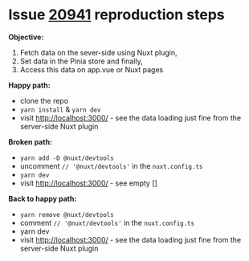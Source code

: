 # Issue [20941](https://github.com/nuxt/nuxt/issues/20941) reproduction steps


**Objective:** 
1. Fetch data on the sever-side using Nuxt plugin, 
2. Set data in the Pinia store and finally, 
3. Access this data on app.vue or Nuxt pages

**Happy path:**

- clone the repo
- `yarn install` & `yarn dev`
- visit [http://localhost:3000/](http://localhost:3000/) - see the data loading just fine from the server-side Nuxt plugin

**Broken path:**

- `yarn add -D @nuxt/devtools` 
- uncomment `// '@nuxt/devtools'` in the `nuxt.config.ts`
- `yarn dev`
- visit [http://localhost:3000/](http://localhost:3000/) - see empty []

**Back to happy path:**

- `yarn remove @nuxt/devtools` 
- comment `// '@nuxt/devtools'` in the `nuxt.config.ts`
- yarn dev 
- visit [http://localhost:3000/](http://localhost:3000/) - see the data loading just fine from the server-side Nuxt plugin